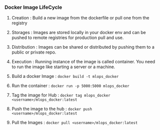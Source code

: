 ### Docker Image LifeCycle

1. Creation : Build a new image from the dockerfile or pull one from the registry

2. Storages : Images are stored locally in your docker env and can be pushed to remote registries for production pull and use.

3. Distribution : Images can be shared or distributed by pushing them to a public or private repo. 

4. Execution : Running instance of the image is called container. You need to run the image like starting a server or a machine. 



1. Build a docker Image : `docker build -t mlops_docker`
2. Run the container : `docker run -p 5000:5000 mlops_docker`
3. Tag the image for Hub : `docker tag mlops_docker <username>/mlops_docker:latest`
4. Push the image to the hub : `docker push <username>/mlops_docker:latest`
5. Pull the Images : `docker pull <username>/mlops_docker:latest`